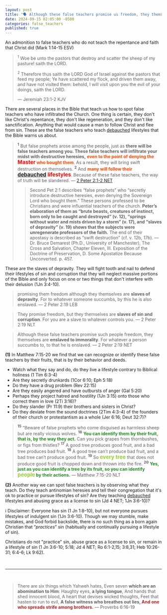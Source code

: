```yaml
---
layout: post
title: "🗣️ Although these false teachers promise us freedom, they themselves are slaves of depravity, that is, slaves of sin and corruption. For you are a slave to whatever controls you. — Paraphrase of The Apostle Peter"
date: 2024-09-15 02:05:00 -0500
categories: false_teachers
published: true
---
```


An admonition to false teachers who do not teach the repentance and faith that Christ did (Mark 1:14-15 ESV)

<!-- An admonition to false teachers who slander, project, and divide families and the Christian church. Who do not teach the repentance and faith that Christ did (Mark 1:14-15 ESV)-->

> <sup>1</sup> Woe be unto the pastors that destroy and scatter the sheep of my pasture! saith the LORD.
>
> <sup>2</sup> Therefore thus saith the LORD God of Israel against the pastors that feed my people; Ye have scattered my flock, and driven them away, and have not visited them: behold, I will visit upon you the evil of your doings, saith the LORD.
>
> &mdash; Jeremiah 23:1-2 KJV

<!-- <sup style="font-size:0.8em">2 Peter 2 is paraphrased</sup> -->

There are several places in the Bible that teach us how to spot false teachers who have infiltrated the Church. One thing is certain, they don't like Christ's repentance, they don't like regeneration, and they don't like sanctification. Anything that would cause a man to follow Christ and flee from sin. These are the false teachers who teach [debauched](https://dictionary.cambridge.org/us/dictionary/english/debauched) lifestyles that the Bible warns us about.


> <sup style="font-weight:bold;">1</sup> But false prophets arose among the people, just as <span style="font-weight:bold;">there will be false teachers among you. These false teachers will infiltrate your midst with destructive heresies,</span> <span style="font-weight:bold;color:OrangeRed;">even to the point of denying the <span style="font-size:1.2em;color:Red;">Master</span> who bought them</span>. As a result, they will bring swift destruction on themselves. <sup style="font-weight:bold;">2</sup> And <span style="font-weight:bold;color:OrangeRed;">many will follow their <span style="font-size:1.2em;color:Red;">[debauched](https://dictionary.cambridge.org/us/dictionary/english/debauched) lifestyles</span></span>. Because of these false teachers, the way of truth will be slandered. &mdash; [2 Peter 2:1-2 NET](https://www.biblegateway.com/passage/?search=2+Peter+2%3A1-2&version=NET)
>> Second Pet 2:1 describes “false prophets” who “secretly introduce destructive heresies, even denying the Sovereign Lord who bought them.” These persons professed to be Christians and were influential teachers of the church. **Peter’s elaboration of them as “brute beasts, creatures of instinct, born only to be caught and destroyed” (v. 12), “springs without water and mists driven by a storm” (v. 17), and “slaves of depravity” (v. 19) shows that the subjects were unregenerate professors of the faith.** The end of their apostasy is described as “swift destruction” (cf. v. 12b, 17b). &mdash; Dr. Bruce Demarest (Ph.D., University of Manchester), The Cross and Salvation, Chapter Eleven, III. Exposition of the Doctrine of Preservation,  D. Some Apostatize Because Unconverted. p. 457.

These are the slaves of depravity. They will fight tooth and nail to defend their lifestyles of sin and corruption that they will neglect massive portions of the Bible and only focus on one or two things that don't interfere with their delusion (1Jn 3:4-10).

>  promising them freedom although they themselves are **slaves of depravity**. For to whatever someone succumbs, by this he is also enslaved. &mdash; 2 Peter 2:19 LEB

> They promise freedom, but they themselves are **slaves of sin and corruption**. For you are a slave to whatever controls you. &mdash; 2 Peter 2:19 NLT

> Although these false teachers promise such people freedom, they themselves are **enslaved to immorality**. For whatever a person succumbs to, to that he is enslaved. &mdash; 2 Peter 2:19 NET


**(1)** In Matthew 7:15-20 we find that we can recognize or identify these false teachers by their fruits, that is by their behavior and deeds. 
- Watch what they say and do, do they live a lifestyle contrary to Biblical holiness (1 Tim 6:3-4)
- Are they secretly drunkards (1Cor 6:10; Eph 5:18)
- Do they have a drug problem (Rev 22:15)
- Are they easily angered and have outbursts of anger (Gal 5:20)
- Perhaps they project hatred and hostility (1Jn 3:15) onto those who correct them in love (2Ti 3:16)?
- Do they slander (Pr 11:9) their brothers and sisters in Christ? 
- Do they deviate from the sound doctrines (2Tim 4:3-4) of the founders of their church or protestantism as a whole (Jer 6:16; Deut 32:7)?

> <sup style="font-weight:bold;">15</sup> “Beware of false prophets who come disguised as harmless sheep but are really vicious wolves. <sup style="font-weight:bold;">16</sup> <span style="font-weight:bold;color:ForestGreen;">You can identify them by their fruit, that is, by the way they act.</span> Can you pick grapes from thornbushes, or figs from thistles? <sup style="font-weight:bold;">17</sup> A good tree produces good fruit, and a bad tree produces bad fruit. <sup style="font-weight:bold;">18</sup> A good tree can’t produce bad fruit, and a bad tree can’t produce good fruit. <sup style="font-weight:bold;">19</sup> So <span style="font-weight:bold;font-size:1.2em;color:YellowGreen;">every tree</span> that does not produce good fruit is chopped down and thrown into the fire. <sup style="font-weight:bold;">20</sup> <span style="font-weight:bold;color:ForestGreen;">Yes, just as you can identify a tree by its fruit, so you can identify <span style="font-size:1.2em;color:YellowGreen;">people</span> by their actions.</span> &mdash; Matthew 7:15-20 NLT

**(2)** Another way we can spot false teachers is by observing what they teach. Do they teach antinomian heresies and tell their congregation that it's ok to practice or pursue lifestyles of sin? Are they teaching [debauched](https://dictionary.cambridge.org/us/dictionary/english/debauched) lifestyles and abusing grace as a license to sin (Jd 4 NET; 1Jn 3:6-10)?

ℹ️ Disclaimer: Everyone has sin (1 Jn 1:8–10), but not everyone pursues lifestyles of indulgent sin (1Jn 3:6-10). Though we may stumble, make mistakes, and God forbid backslide, there is no such thing as a born again Christian that &ldquo;*practices*&rdquo; sin (habitually and continually pursuing a lifestyle of sin).

Christians do not "practice" sin, abuse grace as a license to sin, or remain in a lifestyle of sin (1 Jn 3:6-10; 5:18; Jd 4 NET; Ro 6:1-2,15; 3:8,31; Heb 10:26-31; 6:4-6; Lk 9:62).

<!-- 
|||
|:-:|:-:|
|Rebuke that person even if they believe|Lk 17:3-4|
|Don't even eat with such a person. Remove the evil person from among you.|1 Cor. 5:11-13 NLT|
|"If people are causing divisions among you, **give a first and second warning. After that, have nothing more to do with them.**"|Titus 3:10 NLT|
|Do not associate with the slanderer.|Proverbs 20:19|
|Put away all hypocrisy, envy, and all slander.|1 Peter 2:1|
|God will destroy the slanderer.|Psalm 101:5|
|**Whoever utters slander is a fool.**|Proverbs 10:18|
|By gossip a troublemaker separates the best of friends.|Proverbs 16:28 NLT|
|Every careless word will be judged.|Matthew 12:36|
|By speaking evil of others, you judge God's law.|James 4:11-12|
|Evil words come from an evil heart.|Lk 6:45 NLT|
|Those who endure persecution will receive the crown of life.|James 1:12|
|Insulting others has dire consequences.|Matthew 5:22|
|An admonition to false teachers.|Jeremiah 23:1-3 KJV|

> “... When God became a man Himself, the experience proved to be nothing short of pure agony. In man’s time-honored fashion, they would unleash the whole arsenal of weapons against Him: <span style="font-weight:bold;color:FireBrick;">misrepresentation, slander, and accusation of treason</span>. The stage was set for a situation without parallel in the history of the earth. God would visit creatures and they would nail Him to the cross!” &mdash; Werner von Braun, the father of space science -->


<br>

---

<br>

> There are six things which Yahweh hates, Even seven **which are an abomination to Him**: Haughty eyes, **a lying tongue**, And hands that shed innocent blood, A heart that devises wicked thoughts, Feet that hasten to run to evil, **A false witness who breathes out lies, <span style="color:FireBrick;">And one who spreads strife among brothers</span>.** &mdash; Proverbs 6:16-19

<script>
    var refTagger = {
        settings: {
            bibleVersion: 'NLT'
        }
    }; 

    (function(d, t) {
        var n=d.querySelector('[nonce]');
        refTagger.settings.nonce = n && (n.nonce||n.getAttribute('nonce'));
        var g = d.createElement(t), s = d.getElementsByTagName(t)[0];
        g.src = 'https://api.reftagger.com/v2/RefTagger.js';
        g.nonce = refTagger.settings.nonce;
        s.parentNode.insertBefore(g, s);
    }(document, 'script'));
</script>